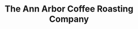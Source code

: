 ---
title: "The Ann Arbor Coffee Roasting Company"
url: /ann-arbor/the-ann-arbor-coffee-roasting-company/
shop: coffee
---